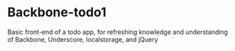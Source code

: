 Backbone-todo1
==============

Basic front-end of a todo app, for refreshing knowledge and understanding of Backbone, Underscore, localstorage, and jQuery
